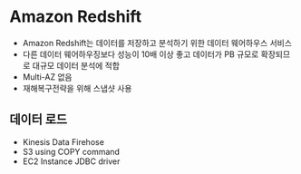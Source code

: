 # Amazon Redshift

- Amazon Redshift는 데이터를 저장하고 분석하기 위한 데이터 웨어하우스 서비스
- 다른 데이터 웨어하우징보다 성능이 10배 이상 좋고 데이터가 PB 규모로 확장되므로 대규모 데이터 분석에 적합
- Multi-AZ 없음
- 재해복구전략을 위해 스냅샷 사용

## 데이터 로드

- Kinesis Data Firehose
- S3 using COPY command
- EC2 Instance JDBC driver
